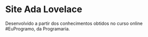 # Site Ada Lovelace

Desenvolvido a partir dos conhecimentos obtidos no curso online #EuProgramo, da Programaria.
